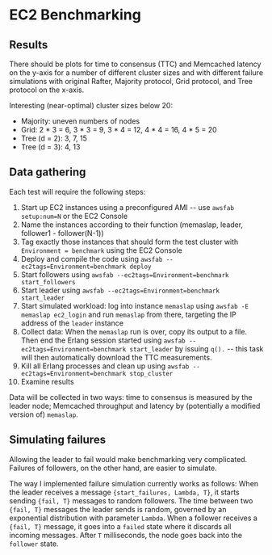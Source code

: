 EC2 Benchmarking
================

Results
-------

There should be plots for time to consensus (TTC) and Memcached latency on the y-axis for a number of different cluster sizes and with different failure simulations with original Rafter, Majority protocol, Grid protocol, and Tree protocol on the x-axis.

Interesting (near-optimal) cluster sizes below 20:

- Majority: uneven numbers of nodes
- Grid: 2 * 3 = 6, 3 * 3 = 9, 3 * 4 = 12, 4 * 4 = 16, 4 * 5 = 20
- Tree (d = 2): 3, 7, 15
- Tree (d = 3): 4, 13

Data gathering
--------------

Each test will require the following steps:

1. Start up EC2 instances using a preconfigured AMI -- use `awsfab setup:num=N` or the EC2 Console
2. Name the instances according to their function (memaslap, leader, follower1 - follower(N-1))
3. Tag exactly those instances that should form the test cluster with `Environment = benchmark` using the EC2 Console
4. Deploy and compile the code using `awsfab --ec2tags=Environment=benchmark deploy`
5. Start followers using `awsfab --ec2tags=Environment=benchmark start_followers`
6. Start leader using `awsfab --ec2tags=Environment=benchmark start_leader`
7. Start simulated workload: log into instance `memaslap` using `awsfab -E memaslap ec2_login` and run `memaslap` from there, targeting the IP address of the `leader` instance
8. Collect data: When the `memaslap` run is over, copy its output to a file. Then end the Erlang session started using `awsfab --ec2tags=Environment=benchmark start_leader` by issuing `q().` -- this task will then automatically download the TTC measurements.
9. Kill all Erlang processes and clean up using `awsfab --ec2tags=Environment=benchmark stop_cluster`
10. Examine results

Data will be collected in two ways: time to consensus is measured by the leader node; Memcached throughput and latency by (potentially a modified version of) `memaslap`.

Simulating failures
-------------------

Allowing the leader to fail would make benchmarking very complicated. Failures of followers, on the other hand, are easier to simulate.

The way I implemented failure simulation currently works as follows: When the leader receives a message `{start_failures, Lambda, T}`, it starts sending `{fail, T}` messages to random followers. The time between two `{fail, T}` messages the leader sends is random, governed by an exponential distribution with parameter `Lambda`. When a follower receives a `{fail, T}` message, it goes into a `failed` state where it discards all incoming messages. After `T` milliseconds, the node goes back into the `follower` state.
